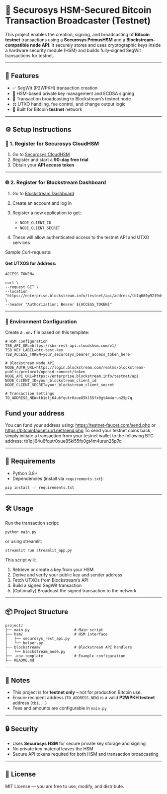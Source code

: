 # 🔐 Securosys HSM-Secured Bitcoin Transaction Broadcaster (Testnet)

This project enables the creation, signing, and broadcasting of **Bitcoin testnet** transactions using a **Securosys PrimusHSM** and a **Blockstream-compatible node API**. It securely stores and uses cryptographic keys inside a hardware security module (HSM) and builds fully-signed SegWit transactions for testnet.

---

## 🚀 Features

* ✅ SegWit (P2WPKH) transaction creation
* 🔐 HSM-based private key management and ECDSA signing
* 📡 Transaction broadcasting to Blockstream’s testnet node
* ⚖️ UTXO handling, fee control, and change output logic
* 🧪 Built for Bitcoin **testnet** network

---

## ⚙️ Setup Instructions

### 🔑 1. Register for Securosys CloudHSM

1. Go to [Securosys CloudHSM](https://cloud.securosys.com/)
2. Register and start a **90-day free trial**
5. Obtain your **API access token**

---

### 🌐 2. Register for Blockstream Dashboard

1. Go to [Blockstream Dashboard](https://dashboard.blockstream.info/)
2. Create an account and log in
3. Register a new application to get:

   * `NODE_CLIENT_ID`
   * `NODE_CLIENT_SECRET`
4. These will allow authenticated access to the testnet API and UTXO services

Sample Curl-requests: 

#### Get UTXOS for Address: 
```
ACCESS_TOKEN=

curl \
--request GET \
--location "https://enterprise.blockstream.info/testnet/api/address/tb1q680p9239dsze0jwfm8ccf0zaepu9nk5jansrns/utxo" \
--header "Authorization: Bearer ${ACCESS_TOKEN}"
```

---

### 📁 Environment Configuration

Create a `.env` file based on this template:

```env
# HSM Configuration
TSB_API_URL=https://sbx-rest-api.cloudshsm.com/v1/
TSB_KEY_LABEL=btc-test-key
TSB_ACCESS_TOKEN=your_securosys_bearer_access_token_here

# Blockstream Node API
NODE_AUTH_URL=https://login.blockstream.com/realms/blockstream-public/protocol/openid-connect/token
NODE_API_URL=https://enterprise.blockstream.info/testnet/api
NODE_CLIENT_ID=your_blockstream_client_id
NODE_CLIENT_SECRET=your_blockstream_client_secret

# Transaction Settings
TO_ADDRESS_NEW=tb1qlj64u6fqutr0xue85kl55fx0gt4m4urun25p7q
```


## Fund your address

You can fund your address using: https://testnet-faucet.com/send.php or https://bitcoinfaucet.uo1.net/send.php
To send your testnet coins back, simply initiate a transaction from your testnet wallet to the following BTC address: tb1qlj64u6fqutr0xue85kl55fx0gt4m4urun25p7q

---

## 🧪 Requirements

* Python 3.8+
* Dependencies (install via `requirements.txt`):

```bash
pip install -r requirements.txt
```

---

## 🛠️ Usage

Run the transaction script:

```bash
python main.py
```

or using streamlit:

```bash
streamlit run streamlit_app.py
```

This script will:

1. Retrieve or create a key from your HSM
2. Derive and verify your public key and sender address
3. Fetch UTXOs from Blockstream’s API
4. Build a signed SegWit transaction
5. (Optionally) Broadcast the signed transaction to the network

---

## 📦 Project Structure

```
project/
├── main.py                    # Main script
├── hsm/                       # HSM interface
│   ├── securosys_rest_api.py
│   └── helper.py
├── blockstream/               # Blockstream API handlers
│   └── blockstream_node.py
├── .env-template              # Example configuration
├── README.md
```

---

## 📌 Notes

* This project is for **testnet only** – not for production Bitcoin use.
* Ensure recipient address (`TO_ADDRESS_NEW`) is a valid **P2WPKH testnet** address (`tb1...`)
* Fees and amounts are configurable in `main.py`

---

## 🔒 Security

* Uses **Securosys HSM** for secure private key storage and signing
* No private key material leaves the HSM
* Secure API tokens required for both HSM and transaction broadcasting

---

## 📄 License

MIT License — you are free to use, modify, and distribute.
